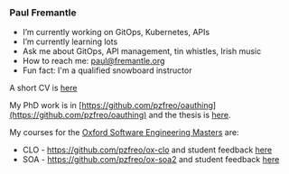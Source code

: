 ### Paul Fremantle

-  I’m currently working on GitOps, Kubernetes, APIs
-  I’m currently learning lots
-  Ask me about GitOps, API management, tin whistles, Irish music
-  How to reach me: paul@fremantle.org
-  Fun fact: I'm a qualified snowboard instructor

A short CV is [here](https://github.com/pzfreo/pzfreo/blob/master/cv.md)

My PhD work is in [https://github.com/pzfreo/oauthing](https://github.com/pzfreo/oauthing) and the thesis is [here](https://github.com/pzfreo/pzfreo/blob/master/thesis/pzf-thesis-final.pdf).

My courses for the [Oxford Software Engineering Masters](https://www.cs.ox.ac.uk/softeng/) are:
- CLO - https://github.com/pzfreo/ox-clo and student feedback [here](https://www.cs.ox.ac.uk/sepquestionnaires/?Course=181&date_range=specific&Date=All)
- SOA - https://github.com/pzfreo/ox-soa2 and student feedback [here](https://www.cs.ox.ac.uk/sepquestionnaires/?Course=155&date_range=range&Date_from=2013-01-01&Date_to=2021-01-01)



